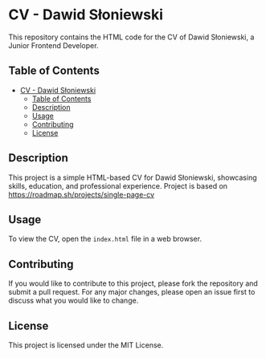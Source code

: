 # CV - Dawid Słoniewski

This repository contains the HTML code for the CV of Dawid Słoniewski, a Junior Frontend Developer.

## Table of Contents

- [CV - Dawid Słoniewski](#cv---dawid-słoniewski)
  - [Table of Contents](#table-of-contents)
  - [Description](#description)
  - [Usage](#usage)
  - [Contributing](#contributing)
  - [License](#license)

## Description

This project is a simple HTML-based CV for Dawid Słoniewski, showcasing skills, education, and professional experience. Project is based on https://roadmap.sh/projects/single-page-cv

## Usage

To view the CV, open the `index.html` file in a web browser. 

## Contributing

If you would like to contribute to this project, please fork the repository and submit a pull request. For any major changes, please open an issue first to discuss what you would like to change.

## License
This project is licensed under the MIT License.
